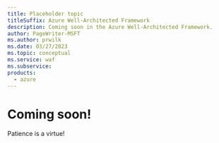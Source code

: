 ```yaml
---
title: Placeholder topic
titleSuffix: Azure Well-Architected Framework
description: Coming soon in the Azure Well-Architected Framework.
author: PageWriter-MSFT
ms.author: prwilk
ms.date: 03/27/2023
ms.topic: conceptual
ms.service: waf
ms.subservice: 
products:
  - azure
---
```


# Coming soon!

Patience is a virtue!